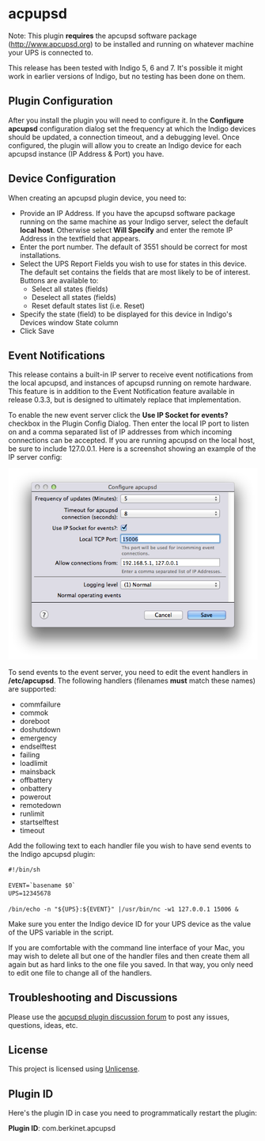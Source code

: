 # acpupsd

Note: This plugin **requires** the apcupsd software package (http://www.apcupsd.org) to be installed and running on whatever machine your UPS is connected to.

This release has been tested with Indigo 5, 6 and 7. It's possible it might work in earlier versions of Indigo, but no testing has been done on them.

## Plugin Configuration

After you install the plugin you will need to configure it. In the __Configure apcupsd__ configuration dialog set the frequency at which the Indigo devices should be updated, a connection timeout, and a debugging level.
Once configured, the plugin will allow you to create an Indigo device for each apcupsd instance (IP Address & Port) you have.

## Device Configuration

When creating an apcupsd plugin device, you need to:
* Provide an IP Address. If you have the apcupsd software package running on the same machine as your Indigo server, select the default **local host**. Otherwise select **Will Specify** and enter the remote IP Address in the textfield that appears.
* Enter the port number. The default of 3551 should be correct for most installations.
* Select the UPS Report Fields you wish to use for states in this device. The default set contains the fields that are most likely to be of interest. Buttons are available to:
  - Select all states (fields)
  - Deselect all states (fields)
  - Reset default states list (i.e. Reset)
* Specify the state (field) to be displayed for this device in Indigo's Devices window State column
* Click Save

## Event Notifications

This release contains a built-in IP server to receive event notifications from the local apcupsd, and instances of apcupsd running on remote hardware. This feature is in addition to the Event Notification feature available in release 0.3.3, but is designed to ultimately replace that implementation.

To enable the new event server click the __Use IP Socket for events?__ checkbox in the Plugin Config Dialog. Then enter the local IP port to listen on and a comma separated list of IP addresses from which incoming connections can be accepted. If you are running apcupsd on the local host, be sure to include 127.0.0.1. Here is a screenshot showing an example of the IP server config:

![Plugin Configuration](doc-images/plugin_config.png)

To send events to the event server, you need to edit the event handlers in __/etc/apcupsd__. The following handlers (filenames __must__ match these names) are supported:

* commfailure
* commok
* doreboot
* doshutdown
* emergency
* endselftest
* failing
* loadlimit
* mainsback
* offbattery
* onbattery
* powerout
* remotedown
* runlimit
* startselftest
* timeout

Add the following text to each handler file you wish to have send events to the Indigo apcupsd plugin:

    #!/bin/sh
    
    EVENT=`basename $0`
    UPS=12345678
    
    /bin/echo -n "${UPS}:${EVENT}" |/usr/bin/nc -w1 127.0.0.1 15006 &

Make sure you enter the Indigo device ID for your UPS device as the value of the UPS variable in the script.

If you are comfortable with the command line interface of your Mac, you may wish to delete all but one of the handler files and then create them all again but as hard links to the one file you saved. In that way, you only need to edit one file to change all of the handlers.

## Troubleshooting and Discussions

Please use the [apcupsd plugin discussion forum](http://www.perceptiveautomation.com/userforum/viewtopic.php?f=22&t=10707) to post any issues, questions, ideas, etc.

## License

This project is licensed using [Unlicense](http://unlicense.org/).

## Plugin ID

Here's the plugin ID in case you need to programmatically restart the plugin:

**Plugin ID**: com.berkinet.apcupsd

